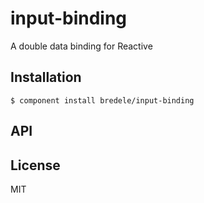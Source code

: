 
# input-binding

  A double data binding for Reactive

## Installation

    $ component install bredele/input-binding

## API

   

## License

  MIT
